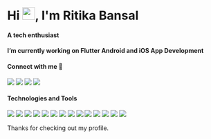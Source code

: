 <h1 align="left">Hi <img src="https://media.giphy.com/media/hvRJCLFzcasrR4ia7z/giphy.gif" width="29">, I'm Ritika Bansal</h1>
<p align="center">
<h4 align="left">A tech enthusiast</h4>
<h4 align="left">I’m currently working on Flutter Android and iOS App Development</h4>
<h4 align="left">Connect with me 💬</h4>
<a href="https://www.linkedin.com/in/ritika-bansal-45a265178/"><img src="https://img.icons8.com/color/28/000000/linkedin.png"></a>
<a href="https://stackoverflow.com/users/16798646/ritika-bansal"><img src="https://img.icons8.com/color/28/000000/stackoverflow.png"></a>
<a href="https://ritikabansal312.blogspot.com/"><img src="https://img.icons8.com/color/28/000000/blogger.png"></a>
<a href="https://medium.com/@ritikabansal312"><img src="[https://icons8.com/icon/GlEHSV1RF10y/mediu](https://images.app.goo.gl/qLf9h6Z2jnA7FETZ6)"></a>
</p>

#### Technologies and Tools

<p>
<img src="https://img.shields.io/badge/Flutter%20-%2302569B.svg?&style=for-the-badge&logo=Flutter&logoColor=white" />
<img src="https://img.shields.io/badge/dart-%230175C2.svg?&style=for-the-badge&logo=dart&logoColor=white"/>
<img src="https://img.shields.io/badge/Rest API's-%23ED8B00.svg?&style=for-the-badge&logo=API&logoColor=white"/>
<img src ="https://img.shields.io/badge/android-%2307405e.svg?&style=for-the-badge&logo=android&logoColor=white"/>
<img src="https://img.shields.io/badge/iOS%20-%23F24E1E.svg?&style=for-the-badge&logo=iOS&logoColor=white"/>
<img src="https://img.shields.io/badge/figma%20-%23ED8B00.svg?&style=for-the-badge&logo=figma&logoColor=white"/>
<img src="https://img.shields.io/badge/firebase%20-%23039BE5.svg?&style=for-the-badge&logo=firebase"/>
<img src="https://img.shields.io/badge/git%20-%23FF26BE.svg?&style=for-the-badge&logo=git&logoColor=white"/>
<img src="https://img.shields.io/badge/github%20-%23121011.svg?&style=for-the-badge&logo=github&logoColor=white"/>
<img src="https://img.shields.io/badge/markdown-%234ea94b.svg?&style=for-the-badge&logo=markdown&logoColor=white"/>
<img src="https://img.shields.io/badge/html5%20-%23E34F26.svg?&style=for-the-badge&logo=html5&logoColor=white"/>
<img src="https://img.shields.io/badge/css3-%23ED8B00.svg?&style=for-the-badge&logo=css3&logoColor=white"/>
<img src="https://img.shields.io/badge/java-%23FA7343.svg?&style=for-the-badge&logo=java&logoColor=white"/>
<img src="https://img.shields.io/badge/Socket-%23000000.svg?&style=for-the-badge&logo=Socket&logoColor=white"/>
</p>

Thanks for checking out my profile.

<!-- ![visitors](https://visitor-badge.laobi.icu/badge?page_id=RitikaBansal312.RitikaBansal312) -->
<!-- ![Visitor Count](https://profile-counter.glitch.me/RitikaBansal312/count.svg) -->

<!--
**RitikaBansal312/RitikaBansal312** is a ✨ _special_ ✨ repository because its `README.md` (this file) appears on your GitHub profile.

Here are some ideas to get you started:

- 🔭 I’m currently working on ...
- 🌱 I’m currently learning ...
- 👯 I’m looking to collaborate on ...
- 🤔 I’m looking for help with ...
- 💬 Ask me about ...
- 📫 How to reach me: ...
- 😄 Pronouns: ...
- ⚡ Fun fact: ...
-->
